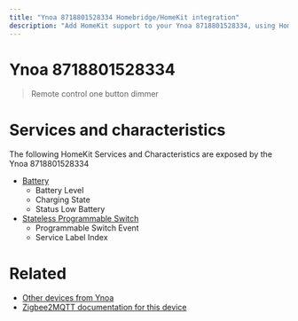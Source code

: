 ```yaml
---
title: "Ynoa 8718801528334 Homebridge/HomeKit integration"
description: "Add HomeKit support to your Ynoa 8718801528334, using Homebridge, Zigbee2MQTT and homebridge-z2m."
---
```

<!---
This file has been GENERATED using src/docgen/docgen.ts
DO NOT EDIT THIS FILE MANUALLY!
-->
# Ynoa 8718801528334
> Remote control one button dimmer


# Services and characteristics
The following HomeKit Services and Characteristics are exposed by
the Ynoa 8718801528334

* [Battery](../../battery.md)
  * Battery Level
  * Charging State
  * Status Low Battery
* [Stateless Programmable Switch](../../action.md)
  * Programmable Switch Event
  * Service Label Index


# Related
* [Other devices from Ynoa](../index.md#ynoa)
* [Zigbee2MQTT documentation for this device](https://www.zigbee2mqtt.io/devices/8718801528334.html)